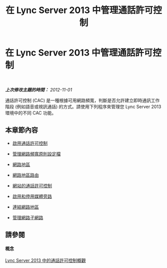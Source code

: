 ﻿---
title: 在 Lync Server 2013 中管理通話許可控制
TOCTitle: 在 Lync Server 2013 中管理通話許可控制
ms:assetid: b0bd4783-6f47-408d-b010-2e30f9bc1770
ms:mtpsurl: https://technet.microsoft.com/zh-tw/library/JJ721851(v=OCS.15)
ms:contentKeyID: 49890260
ms.date: 08/24/2015
mtps_version: v=OCS.15
ms.translationtype: HT
---

# 在 Lync Server 2013 中管理通話許可控制

 

_**上次修改主題的時間：** 2012-11-01_

通話許可控制 (CAC) 是一種根據可用網路頻寬，判斷是否允許建立即時通訊工作階段 (例如語音或視訊通話) 的方式。請使用下列程序來管理您 Lync Server 2013 環境中的不同 CAC 功能。

## 本章節內容

  - [啟用通話許可控制](lync-server-2013-enabling-call-admission-control.md)

  - [管理網路頻寬原則設定檔](lync-server-2013-managing-network-bandwidth-policy-profiles.md)

  - [網路地區](lync-server-2013-network-regions.md)

  - [網路地區路由](lync-server-2013-network-region-routes.md)

  - [網站的通話許可控制](lync-server-2013-call-admission-control-for-sites.md)

  - [啟用和停用媒體旁路](lync-server-2013-enabling-and-disabling-media-bypass.md)

  - [連結網路地區](lync-server-2013-linking-network-regions.md)

  - [管理網路子網路](lync-server-2013-managing-network-subnets.md)

## 請參閱

#### 概念

[Lync Server 2013 中的通話許可控制概觀](lync-server-2013-overview-of-call-admission-control.md)

